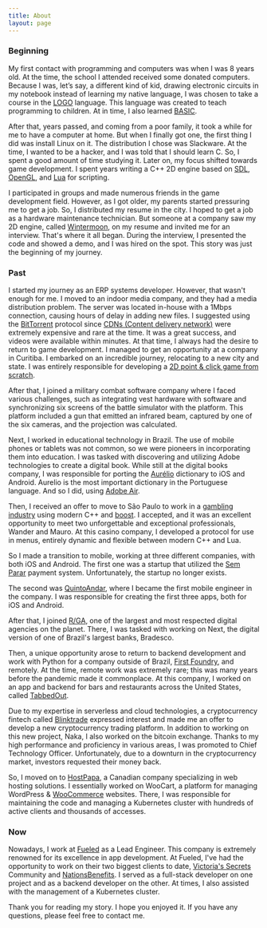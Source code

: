 ```yaml
---
title: About
layout: page
---
```


### Beginning

My first contact with programming and computers was when I was 8 years old. At the time, the school I attended received some donated computers. Because I was, let’s say, a different kind of kid, drawing electronic circuits in my notebook instead of learning my native language, I was chosen to take a course in the [LOGO](<https://en.wikipedia.org/wiki/Logo_(programming_language)>) language. This language was created to teach programming to children. At in time, I also learned [BASIC](https://en.wikipedia.org/wiki/BASIC).

After that, years passed, and coming from a poor family, it took a while for me to have a computer at home. But when I finally got one, the first thing I did was install Linux on it. The distribution I chose was Slackware. At the time, I wanted to be a hacker, and I was told that I should learn C. So, I spent a good amount of time studying it. Later on, my focus shifted towards game development. I spent years writing a C++ 2D engine based on [SDL](https://en.wikipedia.org/wiki/Simple_DirectMedia_Layer), [OpenGL](https://en.wikipedia.org/wiki/OpenGL), and [Lua](<https://en.wikipedia.org/wiki/Lua_(programming_language)>) for scripting.

I participated in groups and made numerous friends in the game development field. However, as I got older, my parents started pressuring me to get a job. So, I distributed my resume in the city. I hoped to get a job as a hardware maintenance technician. But someone at a company saw my 2D engine, called [Wintermoon](https://github.com/skhaz/wintermoon), on my resume and invited me for an interview. That's where it all began. During the interview, I presented the code and showed a demo, and I was hired on the spot. This story was just the beginning of my journey.

### Past

I started my journey as an ERP systems developer. However, that wasn't enough for me. I moved to an indoor media company, and they had a media distribution problem. The server was located in-house with a 1Mbps connection, causing hours of delay in adding new files. I suggested using the [BitTorrent](https://en.wikipedia.org/wiki/BitTorrent) protocol since [CDNs (Content delivery network)](https://en.wikipedia.org/wiki/Content_delivery_network) were extremely expensive and rare at the time. It was a great success, and videos were available within minutes.
At that time, I always had the desire to return to game development. I managed to get an opportunity at a company in Curitiba. I embarked on an incredible journey, relocating to a new city and state. I was entirely responsible for developing a [2D point & click game from scratch](https://www.bigfishgames.com/blog/walkthroughs/blood-oath.html).

After that, I joined a military combat software company where I faced various challenges, such as integrating vest hardware with software and synchronizing six screens of the battle simulator with the platform. This platform included a gun that emitted an infrared beam, captured by one of the six cameras, and the projection was calculated.

Next, I worked in educational technology in Brazil. The use of mobile phones or tablets was not common, so we were pioneers in incorporating them into education. I was tasked with discovering and utilizing Adobe technologies to create a digital book.
While still at the digital books company, I was responsible for porting the [Aurélio](https://en.wikipedia.org/wiki/Aurélio_Dictionary) dictionary to iOS and Android. Aurelio is the most important dictionary in the Portuguese language. And so I did, using [Adobe Air](https://en.wikipedia.org/wiki/Adobe_AIR).

Then, I received an offer to move to São Paulo to work in a [gambling industry](http://www.ortizgaming.com/en/) using modern C++ and [boost](https://www.boost.org). I accepted, and it was an excellent opportunity to meet two unforgettable and exceptional professionals, Wander and Mauro.
At this casino company, I developed a protocol for use in menus, entirely dynamic and flexible between modern C++ and Lua.

So I made a transition to mobile, working at three different companies, with both iOS and Android. The first one was a startup that utilized the [Sem Parar](https://www.semparar.com.br/) payment system. Unfortunately, the startup no longer exists.

The second was [QuintoAndar](https://www.quintoandar.com.br), where I became the first mobile engineer in the company. I was responsible for creating the first three apps, both for iOS and Android.

After that, I joined [R/GA](https://rga.com), one of the largest and most respected digital agencies on the planet. There, I was tasked with working on Next, the digital version of one of Brazil's largest banks, Bradesco.

Then, a unique opportunity arose to return to backend development and work with Python for a company outside of Brazil, [First Foundry](https://www.firstfoundry.co), and remotely. At the time, remote work was extremely rare; this was many years before the pandemic made it commonplace. At this company, I worked on an app and backend for bars and restaurants across the United States, called [TabbedOut](https://tabbedout.com).

Due to my expertise in serverless and cloud technologies, a cryptocurrency fintech called [Blinktrade](https://blinktrade.com) expressed interest and made me an offer to develop a new cryptocurrency trading platform. In addition to working on this new project, Naka, I also worked on the bitcoin exchange. Thanks to my high performance and proficiency in various areas, I was promoted to Chief Technology Officer. Unfortunately, due to a downturn in the cryptocurrency market, investors requested their money back.

So, I moved on to [HostPapa](https://www.hostpapa.com), a Canadian company specializing in web hosting solutions. I essentially worked on WooCart, a platform for managing WordPress & [WooCommerce](https://woocommerce.com) websites. There, I was responsible for maintaining the code and managing a Kubernetes cluster with hundreds of active clients and thousands of accesses.

### Now

Nowadays, I work at [Fueled](https://fueled.com/) as a Lead Engineer. This company is extremely renowned for its excellence in app development. At Fueled, I've had the opportunity to work on their two biggest clients to date, [Victoria's Secrets](https://www.victoriassecretandco.com/) Community and [NationsBenefits](https://www.nationsbenefits.com). I served as a full-stack developer on one project and as a backend developer on the other. At times, I also assisted with the management of a Kubernetes cluster.

Thank you for reading my story. I hope you enjoyed it. If you have any questions, please feel free to contact me.
